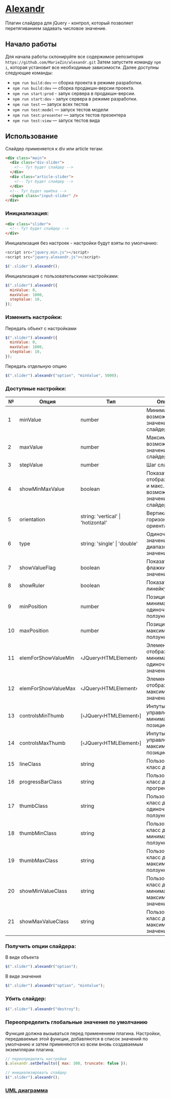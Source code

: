# [Alexandr](https://mariezin.github.io/search-for-hotels/)

Плагин слайдера для jQuery - контрол, который позволяет перетягиванием задавать числовое значение.

## Начало работы

Для начала работы склонируйте все содержимое репозитория `https://github.com/MarieZin/alexandr.git` Затем запустите команду `npm i`, которая установит все необходимые зависимости. Далее доступны следующие команды:

- `npm run build:dev` — сборка проекта в режиме разработки.
- `npm run build:dev` — сборка продакшн-версии проекта.
- `npm run start:prod` - запук сервера в продакшн-версии.
- `npm run start:dev` - запук сервера в режиме разработки.
- `npm run test` — запуск всех тестов
- `npm run test:model` — запуск тестов модели
- `npm run test:presenter` — запуск тестов презентера
- `npm run test:view` — запуск тестов вида

## Использование

Слайдер применяется к div или article тегам:

```html
<div class="main">
  <div class="div-slider">
    <!-- Тут будет слайдер -->
  </div>
  <div class="article-slider">
    <!-- Тут будет слайдер -->
  </div>
  <!-- Тут будет ошибка -->
  <input class="input-slider" />
</div>
```

### Инициализация:

```html
<div class="slider">
  <!-- Тут будет слайдер -->
</div>
```

Инициализация без настроек - настройки будут взяты по умолчанию:

```javascript
<script src="jquery.min.js"></script>
<script src="jquery.alexandr.js"></script>

$('.slider').alexandr();
```

Инициализация с пользовательскими настройками:

```javascript
$(".slider").alexandr({
  minValue: 0,
  maxValue: 1000,
  stepValue: 10,
});
```

### Изменить настройки:

Передать объект с настройками

```javascript
$(".slider").alexandr({
  minValue: 0,
  maxValue: 1000,
  stepValue: 10,
});
```

Передать отдельную опцию

```javascript
$(".slider").alexandr("option", "minValue", 5000);
```

### Доступные настройки:

<table>
    <thead>
        <tr>
            <th>№</th>
            <th>Опция</th>
            <th>Тип</th>
            <th>Описание</th>
        </tr>
    </thead>
    <tbody>
        <tr>
            <td>1</td>
            <td>minValue</td>
            <td>number</td>
            <td>Минимальное возможное значение слайдера</td>
        </tr>
        <tr>
            <td>2</td>
            <td>maxValue</td>
            <td>number</td>
            <td>Максимальное возможное значение слайдера</td>
        </tr>
        <tr>
            <td>3</td>
            <td>stepValue</td>
            <td>number</td>
            <td>Шаг слайдера</td>
        </tr>
        <tr>
            <td>4</td>
            <td>showMinMaxValue</td>
            <td>boolean</td>
            <td>Показать/скрыть отображение мин. и макс. возможных значений слайдера</td>
        </tr>
        <tr>
            <td>5</td>
            <td>orientation</td>
            <td>string: 'vertical' | 'hotizontal'</td>
            <td>Вертикальная/горизонтальная ориентация</td>
        </tr>
        <tr>
            <td>6</td>
            <td>type</td>
            <td>string: 'single' | 'double'</td>
            <td>Одиночное значение/диапазон значений</td>
        </tr>
        <tr>
            <td>7</td>
            <td>showValueFlag</td>
            <td>boolean</td>
            <td>Показать/скрыть флажки со значениями</td>
        </tr>
        <tr>
            <td>8</td>
            <td>showRuler</td>
            <td>boolean</td>
            <td>Показать/скрыть линейку</td>
        </tr>
        <tr>
            <td>9</td>
            <td>minPosition</td>
            <td>number</td>
            <td>Позиция минимального/одиночного ползунка</td>
        </tr>
        <tr>
            <td>10</td>
            <td>maxPosition</td>
            <td>number</td>
            <td>Позиция максимального ползунка</td>
        </tr>
        <tr>
            <td>11</td>
            <td>elemForShowValueMin</td>
            <td>&lsaquo;JQuery&lsaquo;HTMLElement&rsaquo;</td>
            <td>Элемент куда отображать минимальное/одиночное значение</td>
        </tr>
        <tr>
            <td>12</td>
            <td>elemForShowValueMax</td>
            <td>&lsaquo;JQuery&lsaquo;HTMLElement&rsaquo;</td>
            <td>Элемент куда отображать максимальное значение</td>
        </tr>
        <tr>
            <td>13</td>
            <td>controlsMinThumb</td>
            <td>[&lsaquo;JQuery&lsaquo;HTMLElement&rsaquo;]</td>
            <td>Инпуты для управления минимальной позицией</td>
        </tr>
        <tr>
            <td>14</td>
            <td>controlsMaxThumb</td>
            <td>[&lsaquo;JQuery&lsaquo;HTMLElement&rsaquo;]</td>
            <td>Инпуты для управления максимальной позицией</td>
        </tr>
        <tr>
            <td>15</td>
            <td>lineClass</td>
            <td>string</td>
            <td>Пользовательский класс для линии</td>
        </tr>
        <tr>
            <td>16</td>
            <td>progressBarClass</td>
            <td>string</td>
            <td>Пользовательский класс для прогрессбара</td>
        </tr>
        <tr>
            <td>17</td>
            <td>thumbClass</td>
            <td>string</td>
            <td>Пользовательский класс для одиночного ползунка</td>
        </tr>
        <tr>
            <td>18</td>
            <td>thumbMinClass</td>
            <td>string</td>
            <td>Пользовательский класс для минимального ползунка</td>
        </tr>
        <tr>
            <td>19</td>
            <td>thumbMaxClass</td>
            <td>string</td>
            <td>Пользовательский класс для максимального ползунка</td>
        </tr>
        <tr>
            <td>20</td>
            <td>showMinValueClass</td>
            <td>string</td>
            <td>Пользовательский класс для минимального и максимального значения</td>
        </tr>
        <tr>
            <td>21</td>
            <td>showMaxValueClass</td>
            <td>string</td>
            <td>Пользовательский класс для максимального значения</td>
        </tr>
    </tbody>
</table>

### Получить опции слайдера:

В виде объекта

```javascript
$(".slider").alexandr("option");
```

В виде значения

```javascript
$(".slider").alexandr("option", "minValue");
```

### Убить слайдер:

```javascript
$(".slider").alexandr("destroy");
```

### Переопределить глобальные значения по умолчанию

Функция должна вызываться перед применением плагина. Настройки, передаваемые этой функции,
добавляются в список значений по умолчанию и затем применяются
ко всем вновь создаваемым экземплярам плагина.

```javascript
// переопределить настройки
$.alexandr.setDefaults({ max: 300, truncate: false });

// инициализировать слайдер
$(".slider").alexandr();
```


### [UML диаграмма](https://app.diagrams.net/?tags=%7B%7D&lightbox=1&highlight=0000ff&edit=_blank&layers=1&nav=1&dark=auto#HMarieZin%2Falexandr%2Fmain%2Fsrc%2FUml.drawio)
